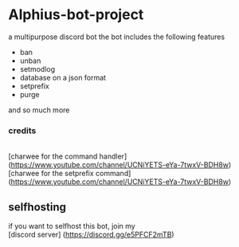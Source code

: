 # Alphius-bot-project
a multipurpose discord bot 
the bot includes the following features
* ban
* unban
* setmodlog
* database on a json format
* setprefix
* purge

and so much more

### credits
<br>[charwee for the command handler] (https://www.youtube.com/channel/UCNiYETS-eYa-7twxV-BDH8w)
<br>[charwee for the setprefix command] (https://www.youtube.com/channel/UCNiYETS-eYa-7twxV-BDH8w)

## selfhosting
if you want to selfhost this bot, join my <br>[discord server] (https://discord.gg/e5PFCF2mTB)
